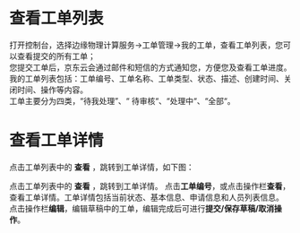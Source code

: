 # 查看工单列表

打开控制台，选择边缘物理计算服务->工单管理->我的工单，查看工单列表，您可以查看提交的所有工单；</br>
您提交工单后，京东云会通过邮件和短信的方式通知您，方便您及查看工单进度。</br>
我的工单列表包括：工单编号、工单名称、工单类型、状态、描述、创建时间、关闭时间、操作等内容。 </br>
工单主要分为四类，“待我处理”、“ 待审核“、“处理中“、“全部“。

# 查看工单详情
点击工单列表中的 **查看** ，跳转到工单详情，如下图：

点击工单列表中的 **查看** ，跳转到工单详情。 点击**工单编号**，或点击操作栏**查看**，查看工单详情。工单详情包括当前状态、基本信息、申请信息和人员列表信息。 点击操作栏**编辑**，编辑草稿中的工单，编辑完成后可进行**提交/保存草稿/取消操作**。
